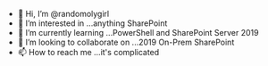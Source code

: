- 👋 Hi, I’m @randomolygirl
- 👀 I’m interested in ...anything SharePoint
- 🌱 I’m currently learning ...PowerShell and SharePoint Server 2019
- 💞️ I’m looking to collaborate on ...2019 On-Prem SharePoint
- 📫 How to reach me ...it's complicated

<!---
randomolygirl/randomolygirl is a ✨ special ✨ repository because its `README.md` (this file) appears on your GitHub profile.
You can click the Preview link to take a look at your changes.
--->
